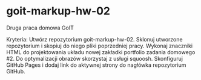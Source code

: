# goit-markup-hw-02

Druga praca domowa GoIT

Kryteria:
Utwórz repozytorium goit-markup-hw-02.
Sklonuj utworzone repozytorium i skopiuj do niego pliki poprzedniej pracy.
Wykonaj znaczniki HTML do projektowania układu nowej zakładki portfolio zadania domowego #2.
Do optymalizacji obrazów skorzystaj z usługi squoosh.
Skonfiguruj GitHub Pages i dodaj link do aktywnej strony do nagłówka repozytorium GitHub.

